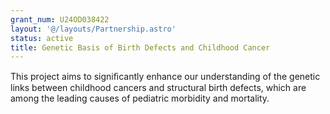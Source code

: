 ```yaml
---
grant_num: U24OD038422
layout: '@/layouts/Partnership.astro'
status: active
title: Genetic Basis of Birth Defects and Childhood Cancer
---
```

This project aims to signiﬁcantly enhance our understanding of the genetic links between childhood cancers and structural birth defects, which are among the leading causes of pediatric morbidity and mortality.
